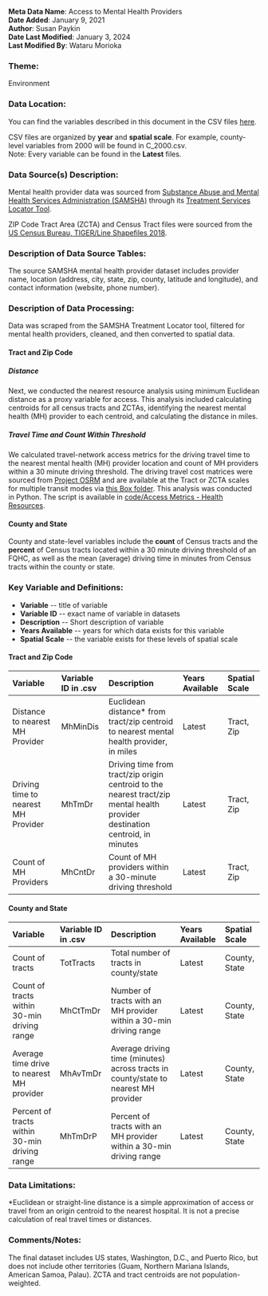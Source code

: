 **Meta Data Name**: Access to Mental Health Providers  
**Date Added**: January 9, 2021  
**Author**: Susan Paykin  
**Date Last Modified**: January 3, 2024  
**Last Modified By**: Wataru Morioka  

### Theme: 
Environment  

### Data Location: 
You can find the variables described in this document in the CSV files [here](../full_tables).  

CSV files are organized by **year** and **spatial scale**. For example, county-level variables from 2000 will be found in C_2000.csv.  
Note: Every variable can be found in the **Latest** files.

### Data Source(s) Description:  
Mental health provider data was sourced from [Substance Abuse and Mental Health Services Administration (SAMSHA)](https://www.samhsa.gov/) through its [Treatment Services Locator Tool](https://findtreatment.samhsa.gov/locator). 

ZIP Code Tract Area (ZCTA) and Census Tract files were sourced from the [US Census Bureau, TIGER/Line Shapefiles 2018](https://www.census.gov/geographies/mapping-files/time-series/geo/carto-boundary-file.html). 

### Description of Data Source Tables: 
The source SAMSHA mental health provider dataset includes provider name, location (address, city, state, zip, county, latitude and longitude), and contact information (website, phone number).

### Description of Data Processing: 
Data was scraped from the SAMSHA Treatment Locator tool, filtered for mental health providers, cleaned, and then converted to spatial data. 

#### Tract and Zip Code

##### Distance
Next, we conducted the nearest resource analysis using minimum Euclidean distance as a proxy variable for access. This analysis included calculating centroids for all census tracts and ZCTAs, identifying the nearest mental health (MH) provider to each centroid, and calculating the distance in miles. 

##### Travel Time and Count Within Threshold
We calculated travel-network access metrics for the driving travel time to the nearest mental health (MH) provider location and count of MH providers within a 30 minute driving threshold. The driving travel cost matrices were sourced from [Project OSRM](http://project-osrm.org/) and are available at the Tract or ZCTA scales for multiple transit modes via [this Box folder](https://uchicago.app.box.com/s/ae2mtsw7f5tb4rhciczufdxd0owc23as). This analysis was conducted in Python. The script is available in [code/Access Metrics - Health Resources](https://github.com/GeoDaCenter/opioid-policy-scan/tree/fc3d94053dd1941a96a5945d73cc6f4845453484/code/Access%20Metrics%20-%20Health%20Resources).

#### County and State 
County and state-level variables include the **count** of Census tracts and the **percent** of Census tracts located within a 30 minute driving threshold of an FQHC, as well as the mean (average) driving time in minutes from Census tracts within the county or state. 

### Key Variable and Definitions:

- **Variable** -- title of variable
- **Variable ID** -- exact name of variable in datasets
- **Description** -- Short description of variable
- **Years Available** -- years for which data exists for this variable
- **Spatial Scale** -- the variable exists for these levels of spatial scale

#### Tract and Zip Code
| Variable | Variable ID in .csv | Description | Years Available | Spatial Scale |
|:---------|:--------------------|:------------|:----------------|:--------------|
| Distance to nearest MH Provider | MhMinDis | Euclidean distance* from tract/zip centroid to nearest mental health provider, in miles | Latest | Tract, Zip |
| Driving time to nearest MH Provider | MhTmDr | Driving time from tract/zip origin centroid to the nearest tract/zip mental health provider destination centroid, in minutes | Latest | Tract, Zip |
| Count of MH Providers | MhCntDr | Count of MH providers within a 30-minute driving threshold | Latest | Tract, Zip |

#### County and State
| Variable | Variable ID in .csv | Description | Years Available | Spatial Scale |
|:---------|:--------------------|:------------|:----------------|:--------------|
| Count of tracts | TotTracts | Total number of tracts in county/state | Latest | County, State  
| Count of tracts within 30-min driving range | MhCtTmDr | Number of tracts with an MH provider within a 30-min driving range | Latest | County, State |
| Average time drive to nearest MH provider | MhAvTmDr | Average driving time (minutes) across tracts in county/state to nearest MH provider | Latest | County, State |
| Percent of tracts within 30-min driving range | MhTmDrP | Percent of tracts with an MH provider within a 30-min driving range | Latest | County, State |

### Data Limitations:
*Euclidean or straight-line distance is a simple approximation of access or travel from an origin centroid to the nearest hospital. It is not a precise calculation of real travel times or distances.  

### Comments/Notes:
The final dataset includes US states, Washington, D.C., and Puerto Rico, but does not include other territories (Guam, Northern Mariana Islands, American Samoa, Palau). ZCTA and tract centroids are not population-weighted.
